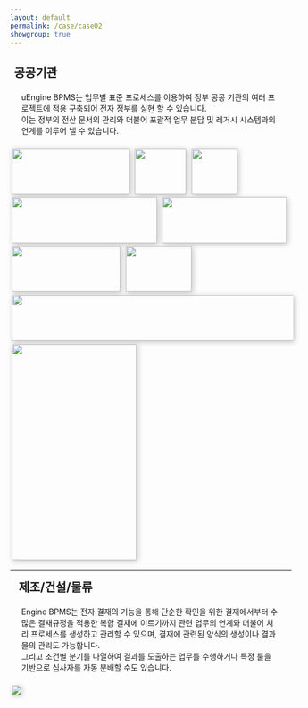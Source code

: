 ```yaml
---
layout: default
permalink: /case/case02
showgroup: true
---
```


<h2 style="margin-left: 7px;">공공기관</h2>
<p style="margin:20px;"> uEngine BPMS는 업무별 표준 프로세스를 이용하여 정부 공공 기관의 여러 프로젝트에 적용 구축되어 전자 정부를 실현 할 수 있습니다. <br>
이는 정부의 전산 문서의 관리와 더불어 포괄적 업무 분담 및 레거시 시스템과의 연계를 이루어 낼 수 있습니다. </p>

<img src='http://cfile9.uf.tistory.com/original/27631737523BDEB427B373' style="margin: 3px; width: 210.5px; height:81.5px; box-shadow: 2px 2px 10px silver;"> 
<img src='http://cfile28.uf.tistory.com/image/215C3F42561B7B0C3306F6' style="margin: 3px; width: 92px; height:81.5px; box-shadow: 2px 2px 10px silver;"> 
<img src='http://cfile23.uf.tistory.com/image/151C984A4F5D56770F7448' style="margin: 3px; width: 81.7px; height:81.5px; box-shadow: 2px 2px 10px silver;">
<img src='http://www.mpress.kr/news/photo/201512/1742_1069_2636.jpg' style="margin: 3px; width: 259.5px; height:81.5px; box-shadow: 2px 2px 10px silver;">
<img src='http://img.etnews.com/photonews/1611/880801_20161109162921_634_0001.jpg' style="margin: 3px; width: 222.8px; height:81.5px; box-shadow: 2px 2px 10px silver;">
<img src='https://www.ifez.go.kr/images/site/frt/sub/m7/bi_tab_img01.jpg' style="margin: 3px; width: 193.6px; height:81.5px; box-shadow: 2px 2px 10px silver;">
<img src='http://pimage.design.co.kr/cms/contents/direct/info_id/46827/1233731686111.jpg' style="margin: 3px; width: 118.8px; height:81.5px; box-shadow: 2px 2px 10px silver;">
<img src='http://cdn.besuccess.com/wp-content/uploads/2015/05/%EC%9D%B4%EB%8B%88%EC%85%9C%EA%B5%AD%EB%AC%B8%EC%A1%B0%ED%95%A9.png' style="margin: 3px; width: 526px; height:81.5px; box-shadow: 2px 2px 10px silver;">
<img src='http://www.alio.go.kr/upload/report/2017/04/10/2017041008437700/%ED%95%9C%EA%B5%AD%ED%8A%B9%ED%97%88%EC%A0%95%EB%B3%B4%EC%9B%90%20ci.jpg' style="margin: 3px; width: 222.8px; height:387.5px; box-shadow: 2px 2px 10px silver;">  


- - -       
   


<h2 style="margin-left: 15px; margin-top: 7px;">제조/건설/물류</h2>
<p style="margin:20px;">  Engine BPMS는 전자 결재의 기능을 통해 단순한 확인을 위한 결재에서부터 수많은 결재규정을 적용한 복합 결재에 이르기까지 관련 업무의 연계와 더불어 처리 프로세스를 생성하고 관리할 수 있으며, 결재에 관련된 양식의 생성이나 결과물의 관리도 가능합니다. <br>
그리고 조건별 분기를 나열하여 결과를 도출하는 업무를 수행하거나 특정 룰을 기반으로 심사자를 자동 분배할 수도 있습니다. </p>   
<img src='http://l.incru.it/2008/12/%EB%8C%80%ED%95%9C%EC%83%9D%EB%AA%85(%EA%B0%80%EB%A1%9C).jpg' style="margin: 3px; box-shadow: 2px 2px 10px silver;">
